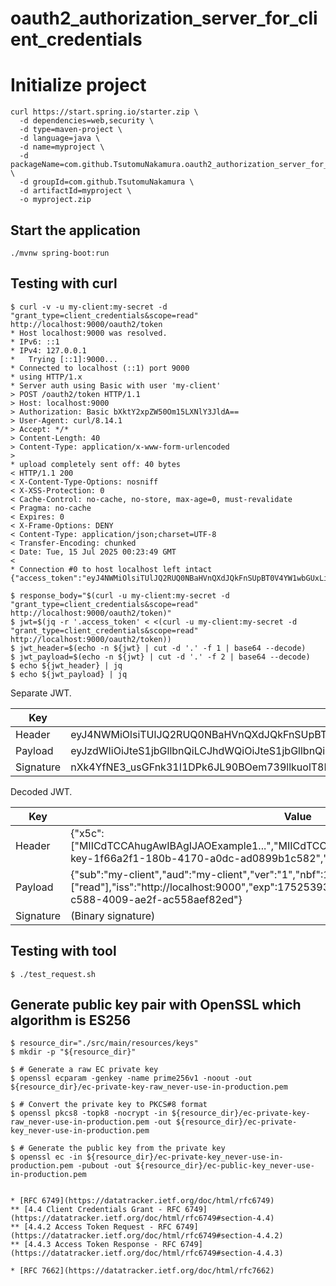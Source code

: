 # oauth2_authorization_server_for_client_credentials



# Initialize project
```
curl https://start.spring.io/starter.zip \
  -d dependencies=web,security \
  -d type=maven-project \
  -d language=java \
  -d name=myproject \
  -d packageName=com.github.TsutomuNakamura.oauth2_authorization_server_for_client_credentials \
  -d groupId=com.github.TsutomuNakamura \
  -d artifactId=myproject \
  -o myproject.zip
```

## Start the application

```
./mvnw spring-boot:run
```

## Testing with curl

```
$ curl -v -u my-client:my-secret -d "grant_type=client_credentials&scope=read" http://localhost:9000/oauth2/token
* Host localhost:9000 was resolved.
* IPv6: ::1
* IPv4: 127.0.0.1
*   Trying [::1]:9000...
* Connected to localhost (::1) port 9000
* using HTTP/1.x
* Server auth using Basic with user 'my-client'
> POST /oauth2/token HTTP/1.1
> Host: localhost:9000
> Authorization: Basic bXktY2xpZW50Om15LXNlY3JldA==
> User-Agent: curl/8.14.1
> Accept: */*
> Content-Length: 40
> Content-Type: application/x-www-form-urlencoded
>
* upload completely sent off: 40 bytes
< HTTP/1.1 200
< X-Content-Type-Options: nosniff
< X-XSS-Protection: 0
< Cache-Control: no-cache, no-store, max-age=0, must-revalidate
< Pragma: no-cache
< Expires: 0
< X-Frame-Options: DENY
< Content-Type: application/json;charset=UTF-8
< Transfer-Encoding: chunked
< Date: Tue, 15 Jul 2025 00:23:49 GMT
<
* Connection #0 to host localhost left intact
{"access_token":"eyJ4NWMiOlsiTUlJQ2RUQ0NBaHVnQXdJQkFnSUpBT0V4YW1wbGUxLi4uIiwiTUlJQ2RUQ0NBaHVnQXdJQkFnSUpBT0V4YW1wbGUyLi4uIl0sImtpZCI6ImVjLWtleS0xZjY2YTJmMS0xODBiLTQxNzAtYTBkYy1hZDA4OTliMWM1ODIiLCJ0eXAiOiJKV1QiLCJhbGciOiJFUzI1NiJ9.eyJzdWIiOiJteS1jbGllbnQiLCJhdWQiOiJteS1jbGllbnQiLCJ2ZXIiOiIxIiwibmJmIjoxNzUyNTM5MDI5LCJzY29wZSI6WyJyZWFkIl0sImlzcyI6Imh0dHA6Ly9sb2NhbGhvc3Q6OTAwMCIsImV4cCI6MTc1MjUzOTMyOSwiaWF0IjoxNzUyNTM5MDI5LCJqdGkiOiIwZTFjODFhOS1jNTg4LTQwMDktYWUyZi1hYzU1OGFlZjgyZWQifQ.nXk4YfNE3_usGFnk31I1DPk6JL90BOem739llkuolT8FnNIT_m00dvQe402RqjNJ88H4dTlBkoqVsPQLR1E91A","scope":"read","token_type":"Bearer","expires_in":299}
```

```
$ response_body="$(curl -u my-client:my-secret -d "grant_type=client_credentials&scope=read" http://localhost:9000/oauth2/token)"
$ jwt=$(jq -r '.access_token' < <(curl -u my-client:my-secret -d "grant_type=client_credentials&scope=read" http://localhost:9000/oauth2/token))
$ jwt_header=$(echo -n ${jwt} | cut -d '.' -f 1 | base64 --decode)
$ jwt_payload=$(echo -n ${jwt} | cut -d '.' -f 2 | base64 --decode)
$ echo ${jwt_header} | jq
$ echo ${jwt_payload} | jq
```

Separate JWT.

| Key | Value |
| ---- | ---- |
| Header | eyJ4NWMiOlsiTUlJQ2RUQ0NBaHVnQXdJQkFnSUpBT0V4YW1wbGUxLi4uIiwiTUlJQ2RUQ0NBaHVnQXdJQkFnSUpBT0V4YW1wbGUyLi4uIl0sImtpZCI6ImVjLWtleS0xZjY2YTJmMS0xODBiLTQxNzAtYTBkYy1hZDA4OTliMWM1ODIiLCJ0eXAiOiJKV1QiLCJhbGciOiJFUzI1NiJ9 |
| Payload | eyJzdWIiOiJteS1jbGllbnQiLCJhdWQiOiJteS1jbGllbnQiLCJ2ZXIiOiIxIiwibmJmIjoxNzUyNTM5MDI5LCJzY29wZSI6WyJyZWFkIl0sImlzcyI6Imh0dHA6Ly9sb2NhbGhvc3Q6OTAwMCIsImV4cCI6MTc1MjUzOTMyOSwiaWF0IjoxNzUyNTM5MDI5LCJqdGkiOiIwZTFjODFhOS1jNTg4LTQwMDktYWUyZi1hYzU1OGFlZjgyZWQifQ |
| Signature | nXk4YfNE3_usGFnk31I1DPk6JL90BOem739llkuolT8FnNIT_m00dvQe402RqjNJ88H4dTlBkoqVsPQLR1E91A |


Decoded JWT.

| Key | Value |
| ---- | ---- |
| Header | {"x5c":["MIICdTCCAhugAwIBAgIJAOExample1...","MIICdTCCAhugAwIBAgIJAOExample2..."],"kid":"ec-key-1f66a2f1-180b-4170-a0dc-ad0899b1c582","typ":"JWT","alg":"ES256"} |
| Payload | {"sub":"my-client","aud":"my-client","ver":"1","nbf":1752539029,"scope":["read"],"iss":"http://localhost:9000","exp":1752539329,"iat":1752539029,"jti":"0e1c81a9-c588-4009-ae2f-ac558aef82ed"} |
| Signature | (Binary signature) |

## Testing with tool

```
$ ./test_request.sh
```

## Generate public key pair with OpenSSL which algorithm is ES256

```
$ resource_dir="./src/main/resources/keys"
$ mkdir -p "${resource_dir}"

$ # Generate a raw EC private key
$ openssl ecparam -genkey -name prime256v1 -noout -out ${resource_dir}/ec-private-key-raw_never-use-in-production.pem

$ # Convert the private key to PKCS#8 format
$ openssl pkcs8 -topk8 -nocrypt -in ${resource_dir}/ec-private-key-raw_never-use-in-production.pem -out ${resource_dir}/ec-private-key_never-use-in-production.pem

$ # Generate the public key from the private key
$ openssl ec -in ${resource_dir}/ec-private-key_never-use-in-production.pem -pubout -out ${resource_dir}/ec-public-key_never-use-in-production.pem
```

```

* [RFC 6749](https://datatracker.ietf.org/doc/html/rfc6749)
** [4.4 Client Credentials Grant - RFC 6749](https://datatracker.ietf.org/doc/html/rfc6749#section-4.4)
** [4.4.2 Access Token Request - RFC 6749](https://datatracker.ietf.org/doc/html/rfc6749#section-4.4.2)
** [4.4.3 Access Token Response - RFC 6749](https://datatracker.ietf.org/doc/html/rfc6749#section-4.4.3)

* [RFC 7662](https://datatracker.ietf.org/doc/html/rfc7662)

